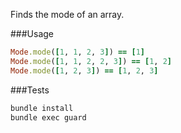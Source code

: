 Finds the mode of an array.

###Usage

```ruby
Mode.mode([1, 1, 2, 3]) == [1]
Mode.mode([1, 1, 2, 2, 3]) == [1, 2]
Mode.mode([1, 2, 3]) == [1, 2, 3]
```

###Tests

```bash
bundle install
bundle exec guard
```
